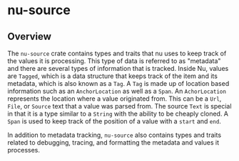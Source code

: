 # nu-source

## Overview

The `nu-source` crate contains types and traits that nu uses to keep track of the values it is processing. This type of data is referred to as "metadata" and there are several types of information that is tracked. Inside Nu, values are `Tagged`, which is a data structure that keeps track of the item and its metadata, which is also known as a `Tag`. A `Tag` is made up of location based information such as an `AnchorLocation` as well as a `Span`. An `AchorLocation` represents the location where a value originated from. This can be a `Url`, `File`, or `Source` text that a value was parsed from.
The source `Text` is special in that it is a type similar to a `String` with the ability to be cheaply cloned.
A `Span` is used to keep track of the position of a value with a `start` and `end`.

In addition to metadata tracking, `nu-source` also contains types and traits related to debugging, tracing, and formatting the metadata and values it processes.